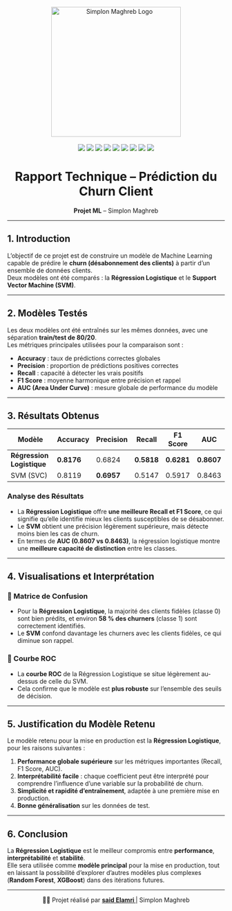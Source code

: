 <div align="center">
  <br />
  <img src="https://www.simplon.ma/images/Simplon_Maghreb_Rouge.png" alt="Simplon Maghreb Logo" width="300"/>
  <br /><br />

  <div>
    <img src="https://img.shields.io/badge/-Python-black?style=for-the-badge&logo=python&logoColor=white&color=3776AB" />
    <img src="https://img.shields.io/badge/-Pandas-black?style=for-the-badge&logo=pandas&logoColor=white&color=150458" />
    <img src="https://img.shields.io/badge/-NumPy-black?style=for-the-badge&logo=numpy&logoColor=white&color=013243" />
    <img src="https://img.shields.io/badge/-Scikit--Learn-black?style=for-the-badge&logo=scikitlearn&logoColor=white&color=F7931E" />
    <img src="https://img.shields.io/badge/-Matplotlib-black?style=for-the-badge&logo=plotly&logoColor=white&color=11557C" />
    <img src="https://img.shields.io/badge/-Seaborn-black?style=for-the-badge&logoColor=white&color=4C9F70" />
    <img src="https://img.shields.io/badge/-Jupyter-black?style=for-the-badge&logo=jupyter&logoColor=white&color=F37626" />
    <img src="https://img.shields.io/badge/-Git-black?style=for-the-badge&logo=git&logoColor=white&color=F05032" />
    <img src="https://img.shields.io/badge/-Jira-black?style=for-the-badge&logo=jira&logoColor=white&color=0052CC" />
  </div>

  <h1>Rapport Technique – Prédiction du Churn Client</h1>
  <p><strong>Projet ML</strong> – Simplon Maghreb</p>
</div>

---

##  1. Introduction

L’objectif de ce projet est de construire un modèle de Machine Learning capable de prédire le **churn (désabonnement des clients)** à partir d’un ensemble de données clients.  
Deux modèles ont été comparés : la **Régression Logistique** et le **Support Vector Machine (SVM)**.

---

##  2. Modèles Testés

Les deux modèles ont été entraînés sur les mêmes données, avec une séparation **train/test de 80/20**.  
Les métriques principales utilisées pour la comparaison sont :

- **Accuracy** : taux de prédictions correctes globales  
- **Precision** : proportion de prédictions positives correctes  
- **Recall** : capacité à détecter les vrais positifs  
- **F1 Score** : moyenne harmonique entre précision et rappel  
- **AUC (Area Under Curve)** : mesure globale de performance du modèle

---

##  3. Résultats Obtenus

| Modèle                | Accuracy | Precision | Recall | F1 Score | AUC   |
|-----------------------|-----------|------------|---------|-----------|--------|
| **Régression Logistique** | **0.8176** | 0.6824     | **0.5818** | **0.6281** | **0.8607** |
| SVM (SVC)             | 0.8119     | **0.6957** | 0.5147  | 0.5917   | 0.8463 |

###  Analyse des Résultats

- La **Régression Logistique** offre **une meilleure Recall et F1 Score**, ce qui signifie qu’elle identifie mieux les clients susceptibles de se désabonner.  
- Le **SVM** obtient une précision légèrement supérieure, mais détecte moins bien les cas de churn.  
- En termes de **AUC (0.8607 vs 0.8463)**, la régression logistique montre une **meilleure capacité de distinction** entre les classes.

---

##  4. Visualisations et Interprétation

### 🔹 Matrice de Confusion
- Pour la **Régression Logistique**, la majorité des clients fidèles (classe 0) sont bien prédits, et environ **58 % des churners** (classe 1) sont correctement identifiés.  
- Le **SVM** confond davantage les churners avec les clients fidèles, ce qui diminue son rappel.

### 🔹 Courbe ROC
- La **courbe ROC** de la Régression Logistique se situe légèrement au-dessus de celle du SVM.  
- Cela confirme que le modèle est **plus robuste** sur l’ensemble des seuils de décision.

---

##  5. Justification du Modèle Retenu

Le modèle retenu pour la mise en production est la **Régression Logistique**, pour les raisons suivantes :

1. **Performance globale supérieure** sur les métriques importantes (Recall, F1 Score, AUC).  
2. **Interprétabilité facile** : chaque coefficient peut être interprété pour comprendre l’influence d’une variable sur la probabilité de churn.  
3. **Simplicité et rapidité d’entraînement**, adaptée à une première mise en production.  
4. **Bonne généralisation** sur les données de test.

---

##  6. Conclusion

La **Régression Logistique** est le meilleur compromis entre **performance**, **interprétabilité** et **stabilité**.  
Elle sera utilisée comme **modèle principal** pour la mise en production, tout en laissant la possibilité d’explorer d’autres modèles plus complexes (**Random Forest**, **XGBoost**) dans des itérations futures.

---

<div align="center">
  <p >👨‍💻 Projet réalisé par <strong> <a href='https://github.com/saidElamri'> said Elamri </a></strong> | Simplon Maghreb</p>
</div>
